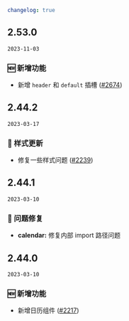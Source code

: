 ```yaml
changelog: true
```

## 2.53.0

`2023-11-03`

### 🆕 新增功能

- 新增 `header` 和 `default` 插槽 ([#2674](https://github.com/arco-design/arco-design-vue/pull/2674))


## 2.44.2

`2023-03-17`

### 💅 样式更新

- 修复一些样式问题 ([#2239](https://github.com/arco-design/arco-design-vue/pull/2239))


## 2.44.1

`2023-03-10`

### 🐛 问题修复

- **calendar:** 修复内部 import 路径问题


## 2.44.0

`2023-03-10`

### 🆕 新增功能

- 新增日历组件 ([#2217](https://github.com/arco-design/arco-design-vue/pull/2217))

